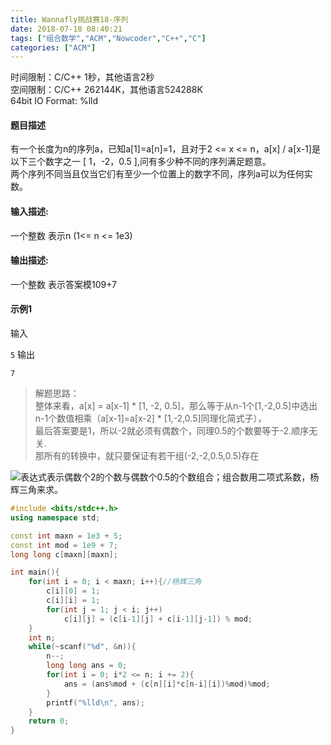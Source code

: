 ```yaml
---
title: Wannafly挑战赛18-序列
date: 2018-07-18 08:40:21
tags: ["组合数学","ACM","Nowcoder","C++","C"]
categories: ["ACM"]
---
```


时间限制：C/C++ 1秒，其他语言2秒  
空间限制：C/C++ 262144K，其他语言524288K  
64bit IO Format: %lld  

#### 题目描述
有一个长度为n的序列a，已知a[1]=a[n]=1，且对于2 <= x <= n，a[x] / a[x-1]是以下三个数字之一 [ 1，-2，0.5 ],问有多少种不同的序列满足题意。  
两个序列不同当且仅当它们有至少一个位置上的数字不同，序列a可以为任何实数。  
#### 输入描述:
一个整数 表示n (1<= n <= 1e3)

#### 输出描述:
一个整数 表示答案模109+7

#### 示例1
输入

`5`
输出

`7`

> 解题思路：  
> 整体来看，a[x] = a[x-1] * [1, -2, 0.5]，那么等于从n-1个[1,-2,0.5]中选出n-1个数值相乘（a[x-1]=a[x-2] * [1,-2,0.5]同理化简式子），  
最后答案要是1，所以-2就必须有偶数个，同理0.5的个数要等于-2.顺序无关.  
那所有的转换中，就只要保证有若干组(-2,-2,0.5,0.5)存在  

![表达式](https://img-blog.csdn.net/20180717145303103?watermark/2/text/aHR0cHM6Ly9ibG9nLmNzZG4ubmV0L3FxXzM5NTIwNDE3/font/5a6L5L2T/fontsize/400/fill/I0JBQkFCMA==/dissolve/70)表示偶数个2的个数与偶数个0.5的个数组合；组合数用二项式系数，杨辉三角来求。
```cpp
#include <bits/stdc++.h>
using namespace std;

const int maxn = 1e3 + 5;
const int mod = 1e9 + 7;
long long c[maxn][maxn];

int main(){
    for(int i = 0; i < maxn; i++){//杨辉三角
        c[i][0] = 1;
        c[i][i] = 1;
        for(int j = 1; j < i; j++)
            c[i][j] = (c[i-1][j] + c[i-1][j-1]) % mod;
    }
    int n;
    while(~scanf("%d", &n)){
        n--;
        long long ans = 0;
        for(int i = 0; i*2 <= n; i += 2){
            ans = (ans%mod + (c[n][i]*c[n-i][i])%mod)%mod;
        }
        printf("%lld\n", ans);
    }
    return 0;
}
```